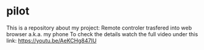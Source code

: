# pilot
This is a repository about my project: Remote controler trasfered into web browser a.k.a. my phone
To check the details watch the full video under this link: https://youtu.be/AeKCHg847IU